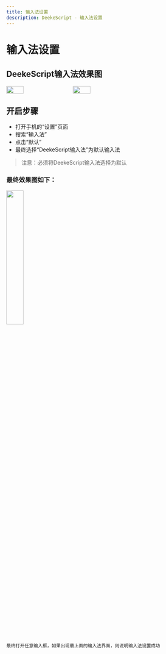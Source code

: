 ```yaml
---
title: 输入法设置
description: DeekeScript - 输入法设置
---
```


# 输入法设置

## DeekeScript输入法效果图

<div style="display:flex">
    <img src="/assets/images/keyboard-1.jpg" width="30%" />
<img style="margin-left:24px" src="/assets/images/keyboard-2.jpeg" width="30%" />
</div>

## 开启步骤

* 打开手机的“设置”页面
* 搜索“输入法”
* 点击“默认”
* 最终选择“DeekeScript输入法”为默认输入法

> 注意：必须将DeekeScript输入法选择为默认

### 最终效果图如下：
<img src="/assets/images/keyboard-3.jpeg" width="30%" />

`最终打开任意输入框，如果出现最上面的输入法界面，则说明输入法设置成功`
